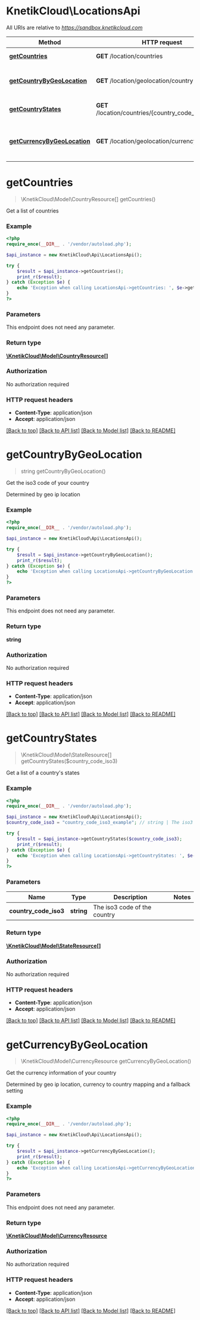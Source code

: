 # KnetikCloud\LocationsApi

All URIs are relative to *https://sandbox.knetikcloud.com*

Method | HTTP request | Description
------------- | ------------- | -------------
[**getCountries**](LocationsApi.md#getCountries) | **GET** /location/countries | Get a list of countries
[**getCountryByGeoLocation**](LocationsApi.md#getCountryByGeoLocation) | **GET** /location/geolocation/country | Get the iso3 code of your country
[**getCountryStates**](LocationsApi.md#getCountryStates) | **GET** /location/countries/{country_code_iso3}/states | Get a list of a country&#39;s states
[**getCurrencyByGeoLocation**](LocationsApi.md#getCurrencyByGeoLocation) | **GET** /location/geolocation/currency | Get the currency information of your country


# **getCountries**
> \KnetikCloud\Model\CountryResource[] getCountries()

Get a list of countries

### Example
```php
<?php
require_once(__DIR__ . '/vendor/autoload.php');

$api_instance = new KnetikCloud\Api\LocationsApi();

try {
    $result = $api_instance->getCountries();
    print_r($result);
} catch (Exception $e) {
    echo 'Exception when calling LocationsApi->getCountries: ', $e->getMessage(), PHP_EOL;
}
?>
```

### Parameters
This endpoint does not need any parameter.

### Return type

[**\KnetikCloud\Model\CountryResource[]**](../Model/CountryResource.md)

### Authorization

No authorization required

### HTTP request headers

 - **Content-Type**: application/json
 - **Accept**: application/json

[[Back to top]](#) [[Back to API list]](../../README.md#documentation-for-api-endpoints) [[Back to Model list]](../../README.md#documentation-for-models) [[Back to README]](../../README.md)

# **getCountryByGeoLocation**
> string getCountryByGeoLocation()

Get the iso3 code of your country

Determined by geo ip location

### Example
```php
<?php
require_once(__DIR__ . '/vendor/autoload.php');

$api_instance = new KnetikCloud\Api\LocationsApi();

try {
    $result = $api_instance->getCountryByGeoLocation();
    print_r($result);
} catch (Exception $e) {
    echo 'Exception when calling LocationsApi->getCountryByGeoLocation: ', $e->getMessage(), PHP_EOL;
}
?>
```

### Parameters
This endpoint does not need any parameter.

### Return type

**string**

### Authorization

No authorization required

### HTTP request headers

 - **Content-Type**: application/json
 - **Accept**: application/json

[[Back to top]](#) [[Back to API list]](../../README.md#documentation-for-api-endpoints) [[Back to Model list]](../../README.md#documentation-for-models) [[Back to README]](../../README.md)

# **getCountryStates**
> \KnetikCloud\Model\StateResource[] getCountryStates($country_code_iso3)

Get a list of a country's states

### Example
```php
<?php
require_once(__DIR__ . '/vendor/autoload.php');

$api_instance = new KnetikCloud\Api\LocationsApi();
$country_code_iso3 = "country_code_iso3_example"; // string | The iso3 code of the country

try {
    $result = $api_instance->getCountryStates($country_code_iso3);
    print_r($result);
} catch (Exception $e) {
    echo 'Exception when calling LocationsApi->getCountryStates: ', $e->getMessage(), PHP_EOL;
}
?>
```

### Parameters

Name | Type | Description  | Notes
------------- | ------------- | ------------- | -------------
 **country_code_iso3** | **string**| The iso3 code of the country |

### Return type

[**\KnetikCloud\Model\StateResource[]**](../Model/StateResource.md)

### Authorization

No authorization required

### HTTP request headers

 - **Content-Type**: application/json
 - **Accept**: application/json

[[Back to top]](#) [[Back to API list]](../../README.md#documentation-for-api-endpoints) [[Back to Model list]](../../README.md#documentation-for-models) [[Back to README]](../../README.md)

# **getCurrencyByGeoLocation**
> \KnetikCloud\Model\CurrencyResource getCurrencyByGeoLocation()

Get the currency information of your country

Determined by geo ip location, currency to country mapping and a fallback setting

### Example
```php
<?php
require_once(__DIR__ . '/vendor/autoload.php');

$api_instance = new KnetikCloud\Api\LocationsApi();

try {
    $result = $api_instance->getCurrencyByGeoLocation();
    print_r($result);
} catch (Exception $e) {
    echo 'Exception when calling LocationsApi->getCurrencyByGeoLocation: ', $e->getMessage(), PHP_EOL;
}
?>
```

### Parameters
This endpoint does not need any parameter.

### Return type

[**\KnetikCloud\Model\CurrencyResource**](../Model/CurrencyResource.md)

### Authorization

No authorization required

### HTTP request headers

 - **Content-Type**: application/json
 - **Accept**: application/json

[[Back to top]](#) [[Back to API list]](../../README.md#documentation-for-api-endpoints) [[Back to Model list]](../../README.md#documentation-for-models) [[Back to README]](../../README.md)

